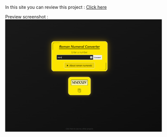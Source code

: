 In this site you can review this project : [Click here](https://codepen.io/NimaGosili/pen/JjQqVZy)

Preview screenshot :
![Screeshot](https://github.com/NimaGosili/FCC_JS_2nd_project/blob/main/Screenshot%202024-09-16%20181549.png?raw=true)
